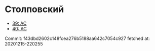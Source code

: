 # Столповский
- [39: AC](39.md)
- [40: AC](40.md)

Commit: f43dbd2602c148fcea276b5188aa642c7054c927
 fetched at: 20201215-220255
